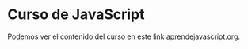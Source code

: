 # Curso de JavaScript

Podemos ver el contenido del curso en este link [aprendejavascript.org](https://aprendejavascript.org/).